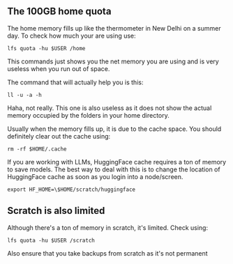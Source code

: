 ## The 100GB home quota

The home memory fills up like the thermometer in New Delhi on a summer day. To check how much your are using use:

```console
lfs quota -hu $USER /home
```

This commands just shows you the net memory you are using and is very useless when you run out of space.

The command that will actually help you is this:

```console
ll -u -a -h
```

Haha, not really. This one is also useless as it does not show the actual memory occupied by the  folders in your home directory. 

Usually when the memory fills up, it is due to the cache space. You should definitely clear out the cache using:
```console
rm -rf $HOME/.cache
```

If you are working with LLMs, HuggingFace cache requires a ton of memory to save models. The best way to deal with this is to change the location of HuggingFace cache as soon as you login into a node/screen.

```console
export HF_HOME=\$HOME/scratch/huggingface 
```

## Scratch is also limited

Although there's a ton of memory in scratch, it's limited. Check using:

```console
lfs quota -hu $USER /scratch
```

Also ensure that you take backups from scratch as it's not permanent